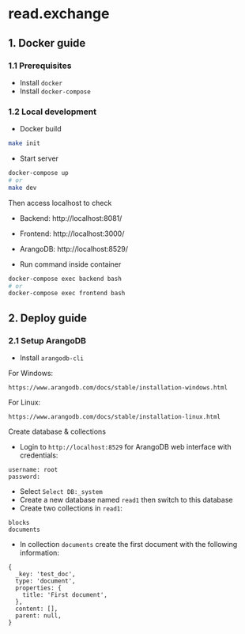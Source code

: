 # read.exchange

## 1. Docker guide

### 1.1 Prerequisites

- Install `docker`
- Install `docker-compose`

### 1.2 Local development

- Docker build

```bash
make init
```

- Start server

```bash
docker-compose up
# or
make dev
```

Then access localhost to check

- Backend: http://localhost:8081/
- Frontend: http://localhost:3000/
- ArangoDB: http://localhost:8529/

- Run command inside container

```bash
docker-compose exec backend bash
# or
docker-compose exec frontend bash
```

## 2. Deploy guide

### 2.1 Setup ArangoDB

- Install `arangodb-cli`

For Windows:
```
https://www.arangodb.com/docs/stable/installation-windows.html
```

For Linux:
```
https://www.arangodb.com/docs/stable/installation-linux.html
```

Create database & collections
- Login to `http://localhost:8529` for ArangoDB web interface with credentials:
```
username: root
password:
```

- Select `Select DB:_system`
- Create a new database named `read1` then switch to this database
- Create two collections in `read1`:
```
blocks
documents
```

- In collection `documents` create the first document with the following information:
```
{
  _key: 'test_doc',
  type: 'document',
  properties: {
    title: 'First document',
  },
  content: [],
  parent: null,
}
```

